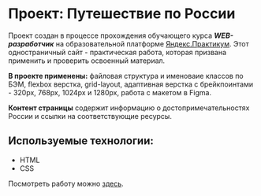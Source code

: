 # Проект: Путешествие по России
Проект создан в процессе прохождения обучающего курса ***WEB-разработчик*** на образовательной платформе [Яндекс.Практикум](https://practicum.yandex.ru/ "Перейти").
Этот одностраничный сайт - практическая работа, которая призвана применить и проверить освоенный материал.

**В проекте применены:** файловая структура и именоваие классов по БЭМ, flexbox верстка, grid-layout, адаптивная верстка с брейкпоинтами - 320px, 768px, 1024px и 1280px, работа с макетом в Figma.

**Контент страницы** содержит информацию о достопримечательностях России и ссылки на соответствующие ресурсы.

## Используемые технологии:
* HTML
* CSS

Посмотреть работу можно [здесь](ссылка "Перейти").
